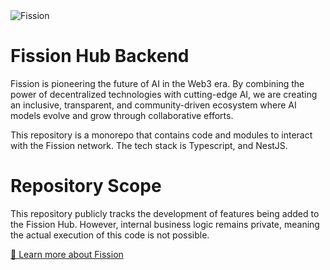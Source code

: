 <picture>
  <source media="(prefers-color-scheme: dark)" srcset="https://github.com/user-attachments/assets/0404f70f-9746-4a22-971a-365075f4fdb5">
  <img alt="Fission" src="https://github.com/user-attachments/assets/5424b4ed-0696-4ce7-8baf-8ce898a20f4f">
</picture>

# Fission Hub Backend

Fission is pioneering the future of AI in the Web3 era. By combining the power of decentralized technologies with cutting-edge AI, we are creating an inclusive, transparent, and community-driven ecosystem where AI models evolve and grow through collaborative efforts.

This repository is a monorepo that contains code and modules to interact with the Fission network. The tech stack is Typescript, and NestJS.

# Repository Scope

This repository publicly tracks the development of features being added to the Fission Hub. 
However, internal business logic remains private, meaning the actual execution of this code is not possible.

[📖 Learn more about Fission](https://docs.fission.lol/)

